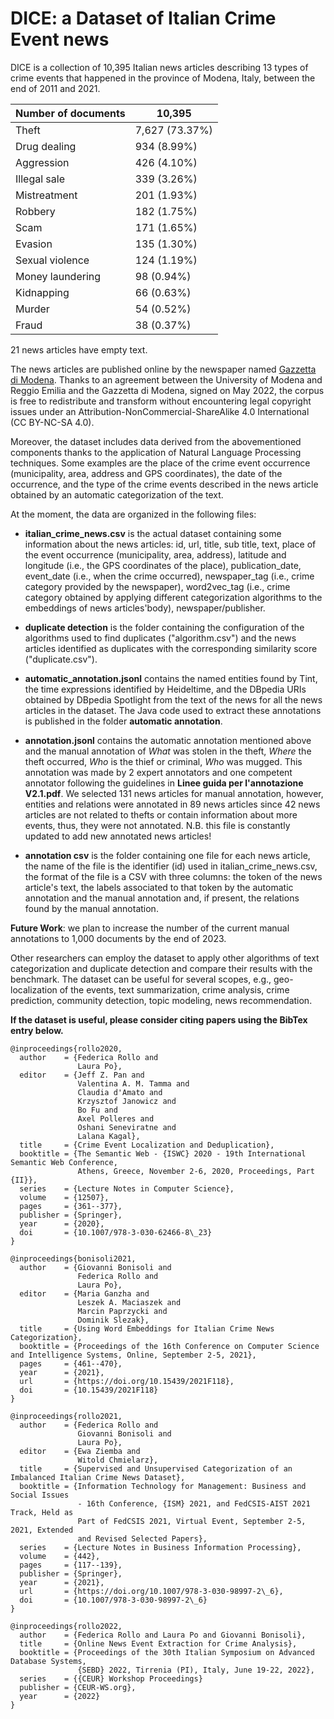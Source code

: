 # DICE: a Dataset of Italian Crime Event news

DICE is a collection of 10,395 Italian news articles describing 13 types of crime events that happened in the province of Modena, Italy, between the end of 2011 and 2021.

| Number of documents  |  10,395 |
| ------------- |  ------------- |
| Theft |        7,627 (73.37\%) |
| Drug dealing |    934 (8.99\%) |
| Aggression |      426 (4.10\%) |
| Illegal sale |    339 (3.26\%) |
| Mistreatment |    201 (1.93\%) |
| Robbery |         182 (1.75\%) |
| Scam |            171 (1.65\%) |
| Evasion |         135 (1.30\%) |
| Sexual violence | 124 (1.19\%) |
| Money laundering | 98 (0.94\%) |
| Kidnapping |       66 (0.63\%) |
| Murder |           54 (0.52\%) |
| Fraud |            38 (0.37\%) |

21 news articles have empty text.

The news articles are published online by the newspaper named <a href="https://gazzettadimodena.gelocal.it/modena">Gazzetta di Modena</a>.
Thanks to an agreement between the University of Modena and Reggio Emilia and the Gazzetta di Modena, signed on May 2022, the corpus is free to redistribute and transform without encountering legal copyright issues under an Attribution-NonCommercial-ShareAlike 4.0 International (CC BY-NC-SA 4.0).

Moreover, the dataset includes data derived from the abovementioned components thanks to the application of Natural Language Processing techniques. Some examples are the place of the crime event occurrence (municipality, area, address and GPS coordinates), the date of the occurrence, and the type of the crime events described in the news article obtained by an automatic categorization of the text.

At the moment, the data are organized in the following files:

- __italian_crime_news.csv__ is the actual dataset containing some information about the news articles: id, url, title, sub title, text, place of the event occurrence (municipality, area, address), latitude and longitude (i.e., the GPS coordinates of the place), publication_date, event_date (i.e., when the crime occurred), newspaper_tag (i.e., crime category provided by the newspaper), word2vec_tag (i.e., crime category obtained by applying different categorization algorithms to the embeddings of news articles'body), newspaper/publisher.

- __duplicate detection__ is the folder containing the configuration of the algorithms used to find duplicates ("algorithm.csv") and the news articles identified as duplicates with the corresponding similarity score ("duplicate.csv").

- __automatic_annotation.jsonl__ contains the named entities found by Tint, the time expressions identified by Heideltime, and the DBpedia URIs obtained by DBpedia Spotlight from the text of the news for all the news articles in the dataset. The Java code used to extract these annotations is published in the folder __automatic annotation__.

- __annotation.jsonl__ contains the automatic annotation mentioned above and the manual annotation of _What_ was stolen in the theft, _Where_ the theft occurred, _Who_ is the thief or criminal, _Who_ was mugged. This annotation was made by 2 expert annotators and one competent annotator following the guidelines in __Linee guida per l'annotazione V2.1.pdf__. We selected 131 news articles for manual annotation, however, entities and relations were annotated in 89 news articles since 42 news articles are not related to thefts or contain information about more events, thus, they were not annotated. N.B. this file is constantly updated to add new annotated news articles!

- __annotation csv__ is the folder containing one file for each news article, the name of the file is the identifier (id) used in italian_crime_news.csv, the format of the file is a CSV with three columns: the token of the news article's text, the labels associated to that token by the automatic annotation and the manual annotation and, if present, the relations found by the manual annotation.

__Future Work__: we plan to increase the number of the current manual annotations to 1,000 documents by the end of 2023.

Other researchers can employ the dataset to apply other algorithms of text categorization and duplicate detection and compare their results with the benchmark. The dataset can be useful for several scopes, e.g., geo-localization of the events, text summarization, crime analysis, crime prediction, community detection, topic modeling, news recommendation.


**If the dataset is useful, please consider citing papers using the BibTex entry below.**

```
@inproceedings{rollo2020,
  author    = {Federica Rollo and
               Laura Po},
  editor    = {Jeff Z. Pan and
               Valentina A. M. Tamma and
               Claudia d'Amato and
               Krzysztof Janowicz and
               Bo Fu and
               Axel Polleres and
               Oshani Seneviratne and
               Lalana Kagal},
  title     = {Crime Event Localization and Deduplication},
  booktitle = {The Semantic Web - {ISWC} 2020 - 19th International Semantic Web Conference,
               Athens, Greece, November 2-6, 2020, Proceedings, Part {II}},
  series    = {Lecture Notes in Computer Science},
  volume    = {12507},
  pages     = {361--377},
  publisher = {Springer},
  year      = {2020},
  doi       = {10.1007/978-3-030-62466-8\_23}
}

@inproceedings{bonisoli2021,
  author    = {Giovanni Bonisoli and
               Federica Rollo and
               Laura Po},
  editor    = {Maria Ganzha and
               Leszek A. Maciaszek and
               Marcin Paprzycki and
               Dominik Slezak},
  title     = {Using Word Embeddings for Italian Crime News Categorization},
  booktitle = {Proceedings of the 16th Conference on Computer Science and Intelligence Systems, Online, September 2-5, 2021},
  pages     = {461--470},
  year      = {2021},
  url       = {https://doi.org/10.15439/2021F118},
  doi       = {10.15439/2021F118}
}

@inproceedings{rollo2021,
  author    = {Federica Rollo and
               Giovanni Bonisoli and
               Laura Po},
  editor    = {Ewa Ziemba and
               Witold Chmielarz},
  title     = {Supervised and Unsupervised Categorization of an Imbalanced Italian Crime News Dataset},
  booktitle = {Information Technology for Management: Business and Social Issues
               - 16th Conference, {ISM} 2021, and FedCSIS-AIST 2021 Track, Held as
               Part of FedCSIS 2021, Virtual Event, September 2-5, 2021, Extended
               and Revised Selected Papers},
  series    = {Lecture Notes in Business Information Processing},
  volume    = {442},
  pages     = {117--139},
  publisher = {Springer},
  year      = {2021},
  url       = {https://doi.org/10.1007/978-3-030-98997-2\_6},
  doi       = {10.1007/978-3-030-98997-2\_6}
}

@inproceedings{rollo2022,
  author    = {Federica Rollo and Laura Po and Giovanni Bonisoli},
  title     = {Online News Event Extraction for Crime Analysis},
  booktitle = {Proceedings of the 30th Italian Symposium on Advanced Database Systems,
               {SEBD} 2022, Tirrenia (PI), Italy, June 19-22, 2022},
  series    = {{CEUR} Workshop Proceedings}
  publisher = {CEUR-WS.org},
  year      = {2022}
}
```
